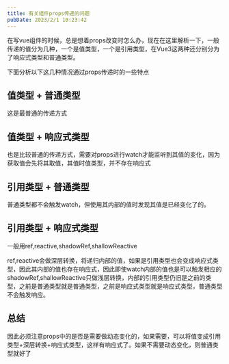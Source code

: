 ```yaml
---
title: 有关组件props传递的问题
pubDate: 2023/2/1 10:23:42
---
```


在写vue组件的时候，总是想着props改变时怎么办，现在在这里解析一下，一般传递的值分为几种，一个是值类型，一个是引用类型，在Vue3这两种还分别分为了响应式类型和普通类型。

下面分析以下这几种情况通过props传递时的一些特点

## 值类型 + 普通类型

这是最普通的传递方式

## 值类型 + 响应式类型

也是比较普通的传递方式，需要对props进行watch才能监听到其值的变化，因为获取值会先将其取值，其值时值类型，并不存在响应式

## 引用类型 + 普通类型

普通类型都不会触发watch，但使用其内部的值时发现其值是已经变化了的。

## 引用类型 + 响应式类型

一般用ref,reactive,shadowRef,shallowReactive

ref,reactive会做深层转换，将递归内部的值，如果是引用类型也会变成响应式类型，因此其内部的值也存在响应式，因此即使watch内部的值也是可以触发相应的
shadowRef,shallowReactive只做浅层转换，内部的引用类型仍旧是之前的类型，之前是普通类型就是普通类型，之前是响应式类型就是响应式类型，普通类型不会触发响应。

## 总结

因此必须注意props中的是否是需要做动态变化的，如果需要，可以将值变成引用类型+深层转换+响应式类型，这样有响应式了。如果不需要动态变化，则普通类型就好了
